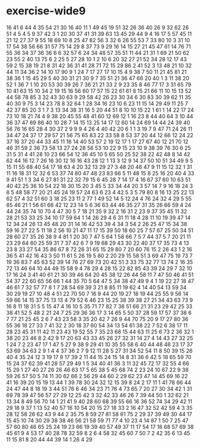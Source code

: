 # exercise-wide9
16
41
6
44
4
35
54
21
30
16
40
11
1
49
45
19
51
32
26
36
40
26
9
32
62
26
51
4
5
4
5
9
37
42
3
1
20
30
37
41
31
39
63
13
45
29
44
9
4
16
17
5
57
45
11
21
12
27
37
9
55
18
69
10
8
25
47
82
56
3
32
6
26
55
53
7
33
80
10
3
31
10
17
54
38
56
66
31
57
75
14
29
8
37
73
9
29
16
14
15
27
21
45
47
61
14
76
71
55
36
34
37
36
36
6
6
32
57
6
24
34
48
57
35
51
11
44
21
31
1
69
21
50
62
23
55
2
40
13
75
6
2
25
5
27
28
10
1
2
10
6
20
32
27
21
52
34
28
12
17
43
59
2
15
38
19
21
8
31
42
36
31
41
28
71
72
15
29
86
2
41
52
3
13
48
21
10
32
44
11
34
36
2
14
10
17
90
9
1
24
7
17
27
17
10
15
4
9
38
7
50
11
21
45
81
21
38
36
1
15
45
29
5
40
30
31
21
30
9
7
35
51
21
36
47
66
20
40
1
3
11
38
20
52
1
36
7
1
10
20
53
30
39
26
7
36
21
21
33
2
9
23
35
8
46
77
17
3
31
65
79
10
41
63
15
10
34
2
19
15
16
56
60
17
57
15
22
61
61
8
15
21
66
11
10
15
13
52
44
58
78
85
3
32
43
30
63
9
29
58
42
26
23
30
34
6
30
83
30
39
62
11
35
40
30
9
75
3
14
23
78
8
32
64
1
28
34
16
23
10
6
23
11
15
14
29
49
11
25
7
42
37
85
20
3
1
7
3
13
34
38
31
16
5
20
44
51
8
10
10
15
22
1
61
1
14
22
17
24
73
10
18
21
74
4
9
38
20
45
55
48
41
60
12
69
12
1
16
23
8
44
40
64
3
10
44
36
37
47
69
86
40
10
28
7
14
15
13
25
14
17
12
60
14
24
69
14
44
24
39
40
56
76
16
65
28
4
30
37
2
9
9
9
4
26
4
40
42
20
6
1
1
3
19
7
9
47
71
24
26
11
34
47
24
37
17
29
57
21
56
75
65
83
22
33
58
8
53
37
20
44
12
66
12
24
22
37
16
37
20
44
33
45
11
16
14
40
53
57
2
19
12
17
1
17
27
67
40
12
21
70
12
46
31
59
2
36
73
58
13
27
24
28
56
53
10
22
9
15
23
10
9
38
39
76
30
6
25
31
5
31
4
41
28
10
23
66
54
12
36
45
10
5
65
50
25
52
38
22
42
48
8
14
42
62
44
16
12
7
26
16
30
12
16
16
43
28
12
1
13
3
12
9
14
37
50
10
51
34
49
9
5
15
11
55
68
40
54
17
18
63
4
20
32
13
29
27
3
48
20
46
47
9
11
15
12
32
1
31
11
16
18
31
12
32
6
53
37
74
80
47
48
23
83
66
5
11
48
15
8
25
16
20
40
4
33
9
41
51
1
3
34
6
27
81
31
22
32
79
15
6
45
28
7
14
17
4
16
67
37
60
10
63
51
40
42
25
36
10
54
22
18
30
15
20
3
45
5
33
34
44
20
3
57
14
7
9
16
18
24
3
8
5
48
58
77
20
21
45
24
19
57
24
63
6
23
4
42
5
3
5
79
80
8
16
13
25
22
13
62
57
4
32
51
60
3
18
25
23
11
2
77
1
49
52
14
5
12
24
4
76
24
32
4
29
5
55
85
46
21
1
56
61
66
42
12
23
14
5
6
36
63
44
46
35
27
31
35
26
66
59
4
24
44
24
35
74
10
70
4
47
30
5
7
18
21
35
9
32
2
16
31
2
23
9
37
35
45
11
32
28
21
53
33
25
34
10
17
59
64
1
14
26
29
4
6
31
11
18
4
28
11
10
19
39
47
14
12
34
24
26
13
45
48
20
31
14
16
42
53
39
4
34
3
54
2
26
25
47
15
34
38
59
16
27
22
5
11
18
2
56
10
21
47
11
17
15
39
50
18
60
25
7
57
67
25
50
34
51
28
60
27
35
26
38
9
4
81
1
20
30
7
47
5
64
1
58
66
7
5
7
44
37
5
7
20
21
11
23
29
64
60
25
59
31
7
37
42
6
7
9
19
68
29
43
30
22
40
37
17
35
73
4
13
23
8
33
27
54
35
86
67
8
72
26
31
65
15
29
80
7
20
60
76
15
2
26
43
1
2
16
36
5
41
42
16
43
3
50
11
61
5
26
19
5
80
2
20
29
15
58
51
3
69
47
75
19
73
7
19
36
83
7
45
63
52
39
14
76
27
69
73
20
42
51
3
33
75
32
77
13
74
2
16
35
72
13
46
64
10
44
49
15
58
9
4
78
29
4
28
15
22
82
85
43
39
24
29
7
32
10
17
16
24
3
41
40
61
21
30
39
46
64
20
45
38
12
26
44
58
11
7
47
50
46
41
51
54
37
22
60
65
56
66
1
44
35
70
5
64
47
5
34
38
47
49
9
4
1
19
22
27
18
47
46
61
7
32
57
77
8
1
7
28
54
69
39
3
21
8
85
11
19
62
4
14
40
54
13
59
34
30
29
19
27
10
48
4
51
22
70
50
7
16
9
44
20
19
27
18
19
44
25
55
9
56
14
59
66
14
15
37
75
13
13
4
79
52
6
46
23
15
25
38
39
38
27
21
34
43
63
73
9
16
8
11
18
31
5
5
15
47
4
16
10
5
35
71
77
82
7
38
51
66
21
31
23
29
42
25
33
38
41
52
5
48
2
21
24
7
25
29
36
36
17
3
14
65
5
50
37
28
59
17
57
37
38
6
7
77
21
25
45
2
6
7
43
23
58
3
35
20
42
7
26
9
44
70
75
20
9
17
27
80
36
55
36
18
27
33
7
41
32
2
30
18
37
60
54
34
13
54
61
38
22
7
52
6
38
17
11
28
23
45
31
11
42
11
23
43
19
52
55
7
35
23
68
15
44
63
11
25
6
73
2
36
32
1
38
20
23
46
8
2
42
9
17
20
63
43
33
45
26
27
32
31
14
27
4
14
43
27
32
25
1
24
7
2
23
47
17
1
47
5
27
9
38
9
29
41
10
35
55
58
6
40
44
48
46
23
17
37
53
69
34
63
2
9
1
4
4
37
36
2
7
9
12
11
28
5
27
31
34
52
54
11
8
50
39
15
26
40
4
35
24
12
3
19
17
9
17
39
2
11
44
15
24
15
14
8
31
36
6
42
5
18
65
59
70
15
24
37
62
39
41
28
57
29
49
1
5
34
40
41
36
3
11
32
45
72
17
32
55
4
66
15
29
1
27
40
27
26
26
46
63
17
5
65
38
5
45
68
74
2
23
24
10
67
22
9
38
59
26
57
50
5
74
11
30
62
66
2
56
29
44
60
2
29
62
23
47
14
45
69
16
22
41
16
39
20
15
19
13
44
1
39
78
30
24
32
12
15
39
8
24
2
17
11
1
41
78
66
44
24
47
44
8
18
19
3
44
51
76
6
46
34
23
71
76
4
73
65
7
20
27
30
34
42
1
31
69
78
39
47
56
57
27
29
12
25
42
3
32
42
33
46
26
7
39
44
50
1
32
62
21
13
34
8
49
56
70
14
1
21
41
9
40
28
60
68
39
55
66
16
36
52
74
34
29
42
11
29
18
9
37
1
13
52
40
57
16
10
54
20
15
27
18
33
2
16
47
32
52
42
59
4
3
35
28
12
58
26
62
43
9
44
2
35
75
8
59
27
81
58
61
75
2
29
37
39
49
30
44
17
15
45
10
74
30
29
38
38
46
56
21
58
59
71
77
4
10
23
4
14
87
1
50
7
25
47
57
60
80
46
65
25
24
19
23
66
19
39
40
57
49
37
11
17
54
17
18
68
57
69
38
45
61
9
4
53
17
40
28
78
32
59
8
2
6
4
58
32
45
60
7
50
7
2
42
35
6
13
45
11
15
81
8
20
44
44
39
14
1
26
4
29
